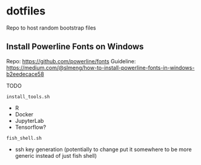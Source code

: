 # dotfiles
Repo to host random bootstrap files

## Install Powerline Fonts on Windows

Repo: https://github.com/powerline/fonts
Guideline: https://medium.com/@slmeng/how-to-install-powerline-fonts-in-windows-b2eedecace58


TODO

`install_tools.sh`
  - R
  - Docker
  - JupyterLab
  - Tensorflow?
  
`fish_shell.sh`
  - ssh key generation (potentially to change put it somewhere to be more generic instead of just fish shell)
